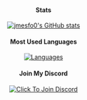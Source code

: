 <div class="myWrapper" markdown="1" align="center">

#### Stats
[![jmesfo0's GitHub stats](https://github-readme-stats.vercel.app/api?username=jmesfo0)](https://github.com/jmesfo0)

#### Most Used Languages
[![Languages](https://github-readme-stats.vercel.app/api/top-langs/?username=jmesfo0)](https://github.com/jmesfo0)

#### Join My Discord
[![Click To Join Discord](https://discordapp.com/api/guilds/985515273710870638/widget.png?style=banner2)](https://discord.com/widget?id=985515273710870638&theme=dark)

</div>


<!--
**jmesfo0/jmesfo0** is a ✨ _special_ ✨ repository because its `README.md` (this file) appears on your GitHub profile.

Here are some ideas to get you started:

- 🔭 I’m currently working on ...
- 🌱 I’m currently learning ...
- 👯 I’m looking to collaborate on ...
- 🤔 I’m looking for help with ...
- 💬 Ask me about ...
- 📫 How to reach me: ...
- 😄 Pronouns: ...
- ⚡ Fun fact: ...
-->
